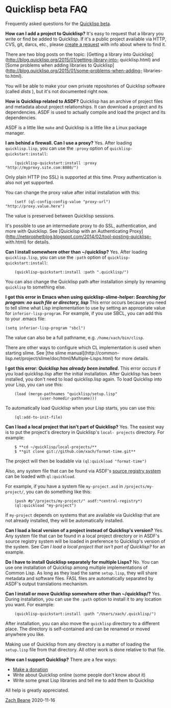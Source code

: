 # Quicklisp beta FAQ

Frequently asked questions for the [Quicklisp beta](index.html).

**How can I add a project to Quicklisp?**
It's easy to request that a library you write or find be added to Quicklisp.
If it's a public project available via HTTP, CVS, git, darcs, etc., please
[create a request](http://github.com/quicklisp/quicklisp-projects/issues) with
info about where to find it.

There are two blog posts on the topic: [Getting a library into
Quicklisp](http://blog.quicklisp.org/2015/01/getting-library-into-
quicklisp.html) and [Some problems when adding libraries to
Quicklisp](http://blog.quicklisp.org/2015/01/some-problems-when-adding-
libraries-to.html).

You will be able to make your own private repositories of Quicklisp software
(called _dists_ ), but it's not documented right now.

**How is Quicklisp related to ASDF?**
Quicklisp has an archive of project files and metadata about project
relationships. It can download a project and its dependencies. ASDF is used to
actually compile and load the project and its dependencies.

ASDF is a little like `make` and Quicklisp is a little like a Linux package
manager.

**I am behind a firewall. Can I use a proxy?**
Yes. After loading `quicklisp.lisp`, you can use the `:proxy` option of
`quicklisp-quickstart:install`:



        (quicklisp-quickstart:install :proxy "http://myproxy.site.com:8080/")


Only plain HTTP (no SSL) is supported at this time. Proxy authentication is
also not yet supported.

You can change the proxy value after initial installation with this:



        (setf (ql-config:config-value "proxy-url") "http://proxy.value.here")


The value is preserved between Quicklisp sessions.

It's possible to use an intermediate proxy to do SSL, authentication, and more
with Quicklisp. See [Quicklisp with an Authenticating
Proxy](http://netprophetblog.blogspot.com/2014/02/tool-posting-quicklisp-
with.html) for details.

**Can I install somewhere other than ~/quicklisp?**
Yes. After loading `quicklisp.lisp`, you can use the `:path` option of
`quicklisp-quickstart:install`:



        (quicklisp-quickstart:install :path ".quicklisp/")


You can also change the Quicklisp path after installation simply by renaming
`quicklisp` to something else.

**I got this error in Emacs when using quicklisp-slime-helper: _Searching for
program: no such file or directory, lisp_**
This error occurs because you need to tell slime what Lisp implementation to
use by setting an appropriate value for `inferior-lisp-program`. For example,
if you use SBCL, you can add this to your .emacs file:



    (setq inferior-lisp-program "sbcl")


The value can also be a full pathname, e.g. `/home/xach/bin/clisp`.

There are other ways to configure which CL implementation is used when
starting slime. See [the slime manual](http://common-
lisp.net/project/slime/doc/html/Multiple-Lisps.html) for more details.

**I got this error: _Quicklisp has already been installed._**
This error occurs if you load quicklisp.lisp after the initial installation.
After Quicklisp has been installed, you don't need to load quicklisp.lisp
again. To load Quicklisp into your Lisp, you can use this:



        (load (merge-pathnames "quicklisp/setup.lisp"
    			   (user-homedir-pathname)))


To automatically load Quicklisp when your Lisp starts, you can use this:



        (ql:add-to-init-file)


**Can I load a local project that isn't part of Quicklisp?**
Yes. The easiest way is to put the project's directory in Quicklisp's `local-
projects` directory. For example:



        $ **cd ~/quicklisp/local-projects/**
        $ **git clone git://github.com/xach/format-time.git**


The project will then be loadable via `(ql:quickload "format-time")`

Also, any system file that can be found via ASDF's [source registry
system](http://common-lisp.net/project/asdf/asdf.html#Configuring-ASDF) can be
loaded with `ql:quickload`.

For example, if you have a system file `my-project.asd` in `/projects/my-
project/`, you can do something like this:



        (push #p"/projects/my-project/" asdf:*central-registry*)
        (ql:quickload "my-project")


If `my-project` depends on systems that are available via Quicklisp that are
not already installed, they will be automatically installed.

**Can I load a local version of a project instead of Quicklisp's version?**
Yes. Any system file that can be found in a local project directory or in
ASDF's source registry system will be loaded in preference to Quicklisp's
version of the system. See _Can I load a local project that isn't part of
Quicklisp?_ for an example.

**Do I have to install Quicklisp separately for multiple Lisps?**
No. You can use one installation of Quicklisp among multiple implementations
of Common Lisp. As long as they load the same `setup.lisp`, they will share
metadata and software files. FASL files are automatically separated by ASDF's
output translations mechanism.

**Can I install or move Quicklisp somewhere other than ~/quicklisp/?**
Yes. During installation, you can use the `:path` option to install it to any
location you want. For example:



        (quicklisp-quickstart:install :path "/Users/xach/.quicklisp/")


After installation, you can also move the `quicklisp` directory to a different
place. The directory is self-contained and can be renamed or moved anywhere
you like.

Making use of Quicklisp from any directory is a matter of loading the
`setup.lisp` file from that directory. All other work is done relative to that
file.

**How can I support Quicklisp?**
There are a few ways:

  * [Make a donation](/donations.html)
  * Write about Quicklisp online (some people don't know about it)
  * Write some great Lisp libraries and tell me to add them to Quicklisp

All help is greatly appreciated.

[Zach Beane](mailto:zach@quicklisp.org) 2020-11-16

